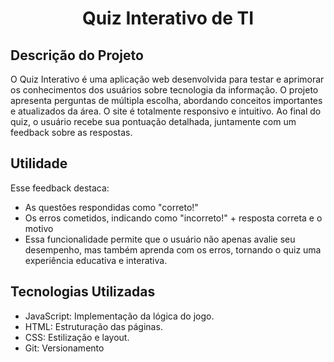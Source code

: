 <h1 align="center">Quiz Interativo de TI</h1>

## Descrição do Projeto
O Quiz Interativo é uma aplicação web desenvolvida para testar e aprimorar os conhecimentos dos usuários sobre tecnologia da informação. O projeto apresenta perguntas de múltipla escolha, abordando conceitos importantes e atualizados da área. O site é totalmente responsivo e intuitivo.
Ao final do quiz, o usuário recebe sua pontuação detalhada, juntamente com um feedback sobre as respostas. 

## Utilidade 
Esse feedback destaca:
- As questões respondidas como "correto!"
- Os erros cometidos, indicando como "incorreto!" + resposta correta e o motivo
- Essa funcionalidade permite que o usuário não apenas avalie seu desempenho, mas também aprenda com os erros, tornando o quiz uma experiência educativa e interativa.


## Tecnologias Utilizadas
- JavaScript: Implementação da lógica do jogo.
- HTML: Estruturação das páginas.
- CSS: Estilização e layout.
- Git: Versionamento 

